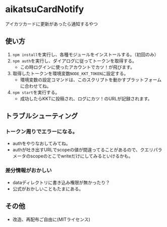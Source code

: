 # aikatsuCardNotify
アイカツカードに更新があったら通知するやつ

## 使い方
1. `npm install`を実行し、各種モジュールをインストールする。（初回のみ）
1. `npm auth`を実行し、ダイアログに従ってトークンを取得する。
	- この時ログインに使ったアカウントでカツ！が飛びます。
1. 取得したトークンを環境変数`NODE_KKT_TOKEN`に設定する。
	- 環境変数の設定コマンドは、このスクリプトを動かすプラットフォームに合わせてね。
1. `npm start`を実行する。
	- 成功したらKKTに投稿され、ログにカツ！のURLが記録されます。

## トラブルシューティング
### トークン周りでエラーになる。
- authをやりなおしてみてね。
- authが吐き出すURLでscopeの値が間違ってることがあるので、クエリパラメータのscopeのとこでwriteだけにしてみるといけるかも。

### 差分情報がおかしい
- dataディレクトリに書き込み権限が無かったり？
- 公式がおかしいこともたまにある。

## その他
- 改造、再配布ご自由に(MITライセンス)
